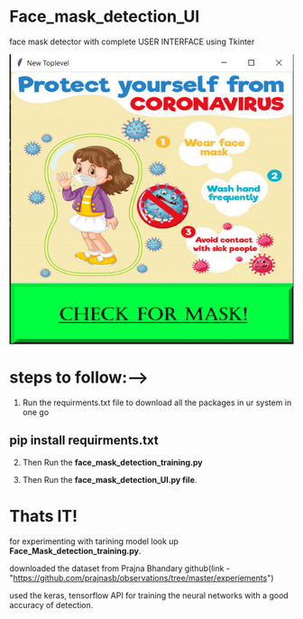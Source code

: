 # Face_mask_detection_UI
face mask detector with complete USER INTERFACE using Tkinter


![](/UI_img.PNG)


# steps to follow:-->

1. Run the requirments.txt file to download all the packages in ur system in one go

## pip install requirments.txt

2. Then Run the **face_mask_detection_training.py**

3. Then Run the **face_mask_detection_UI.py file**.

# Thats IT!

for experimenting with tarining model look up **Face_Mask_detection_training.py**.

downloaded the dataset from Prajna Bhandary github(link - "https://github.com/prajnasb/observations/tree/master/experiements")

used the keras, tensorflow API for training the neural networks with a good accuracy of detection.




